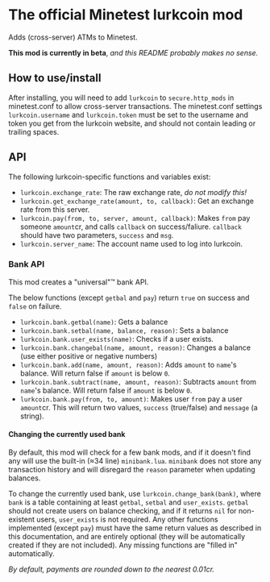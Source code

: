 # The official Minetest lurkcoin mod

Adds (cross-server) ATMs to Minetest.

**This mod is currently in beta**, *and this README probably makes no sense.*

## How to use/install

After installing, you will need to add `lurkcoin` to `secure.http_mods` in
minetest.conf to allow cross-server transactions. The minetest.conf settings
`lurkcoin.username` and `lurkcoin.token` must be set to the username and token
you get from the lurkcoin website, and should not contain leading or trailing
spaces.

## API

The following lurkcoin-specific functions and variables exist:

 - `lurkcoin.exchange_rate`: The raw exchange rate, *do not modify this!*
 - `lurkcoin.get_exchange_rate(amount, to, callback)`: Get an exchange rate
    from this server.
 - `lurkcoin.pay(from, to, server, amount, callback)`: Makes `from` pay someone
    `amount`cr, and calls `callback` on success/faliure. `callback` should have two
    parameters, `success` and `msg`.
 - `lurkcoin.server_name`: The account name used to log into lurkcoin.

### Bank API

This mod creates a "universal"™ bank API.

The below functions (except `getbal` and `pay`) return `true` on success and
`false` on failure.

 - `lurkcoin.bank.getbal(name)`: Gets a balance
 - `lurkcoin.bank.setbal(name, balance, reason)`: Sets a balance
 - `lurkcoin.bank.user_exists(name)`: Checks if a user exists.
 - `lurkcoin.bank.changebal(name, amount, reason)`: Changes a balance (use
    either positive or negative numbers)
 - `lurkcoin.bank.add(name, amount, reason)`: Adds `amount` to `name`'s balance.
    Will return false if `amount` is below `0`.
 - `lurkcoin.bank.subtract(name, amount, reason)`: Subtracts `amount` from
    `name`'s balance. Will return false if `amount` is below `0`.
 - `lurkcoin.bank.pay(from, to, amount)`: Makes user `from` pay a user
    `amount`cr. This will return two values, `success` (true/false) and
    `message` (a string).

#### Changing the currently used bank

By default, this mod will check for a few bank mods, and if it doesn't find any
will use the built-in (≈34 line) `minibank.lua`. `minibank` does not store any
transaction history and will disregard the `reason` parameter when updating
balances.

To change the currently used bank, use `lurkcoin.change_bank(bank)`, where
`bank` is a table containing at least `getbal`, `setbal` and `user_exists`.
`getbal` should not create users on balance checking, and if it returns `nil`
for non-existent users, `user_exists` is not required. Any other functions
implemented (except `pay`) must have the same return values as described in this
documentation, and are entirely optional (they will be automatically created if
they are not included). Any missing functions are "filled in" automatically.

*By default, payments are rounded down to the nearest 0.01cr.*
